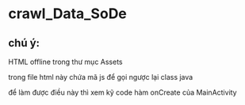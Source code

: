 # crawl_Data_SoDe

## chú ý:

HTML offline trong thư mục Assets

trong file html này chứa mã js để gọi ngược lại class java

để làm được điều này thì xem kỹ code hàm onCreate của MainActivity
